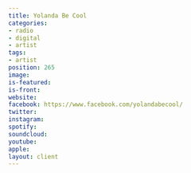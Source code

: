 ```yaml
---
title: Yolanda Be Cool
categories:
- radio
- digital
- artist
tags:
- artist
position: 265
image: 
is-featured: 
is-front: 
website: 
facebook: https://www.facebook.com/yolandabecool/
twitter: 
instagram: 
spotify: 
soundcloud: 
youtube: 
apple: 
layout: client
---
```


